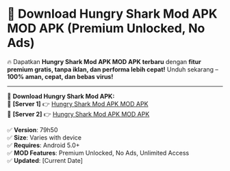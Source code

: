 # 🚀 Download Hungry Shark Mod APK MOD APK (Premium Unlocked, No Ads)  

🔥 Dapatkan **Hungry Shark Mod APK MOD APK terbaru** dengan **fitur premium gratis, tanpa iklan, dan performa lebih cepat!** Unduh sekarang – **100% aman, cepat, dan bebas virus!**  

---


🔽 **Download Hungry Shark Mod APK:**  
🔹 **[Server 1]** 👉 [Hungry Shark Mod APK MOD APK](https://apkcomod.com?title=Hungry_Shark_Mod_APK)  
🔹 **[Server 2]** 👉 [Hungry Shark Mod APK MOD APK](https://apkcomod.com?title=Hungry_Shark_Mod_APK)  


✅ **Version**: 79h50  
✅ **Size**: Varies with device  
✅ **Requires**: Android 5.0+  
✅ **MOD Features**: Premium Unlocked, No Ads, Unlimited Access  
✅ **Updated**: [Current Date]  